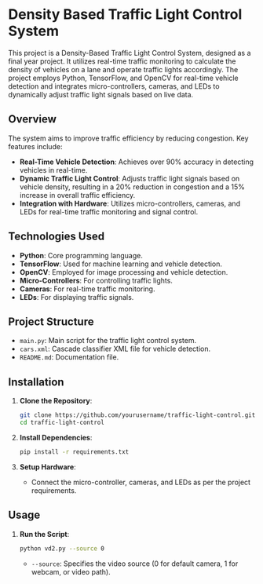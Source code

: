 # Density Based Traffic Light Control System

This project is a Density-Based Traffic Light Control System, designed as a final year project. It utilizes real-time traffic monitoring to calculate the density of vehicles on a lane and operate traffic lights accordingly. The project employs Python, TensorFlow, and OpenCV for real-time vehicle detection and integrates micro-controllers, cameras, and LEDs to dynamically adjust traffic light signals based on live data.

## Overview

The system aims to improve traffic efficiency by reducing congestion. Key features include:

- **Real-Time Vehicle Detection**: Achieves over 90% accuracy in detecting vehicles in real-time.
- **Dynamic Traffic Light Control**: Adjusts traffic light signals based on vehicle density, resulting in a 20% reduction in congestion and a 15% increase in overall traffic efficiency.
- **Integration with Hardware**: Utilizes micro-controllers, cameras, and LEDs for real-time traffic monitoring and signal control.

## Technologies Used

- **Python**: Core programming language.
- **TensorFlow**: Used for machine learning and vehicle detection.
- **OpenCV**: Employed for image processing and vehicle detection.
- **Micro-Controllers**: For controlling traffic lights.
- **Cameras**: For real-time traffic monitoring.
- **LEDs**: For displaying traffic signals.

## Project Structure

- `main.py`: Main script for the traffic light control system.
- `cars.xml`: Cascade classifier XML file for vehicle detection.
- `README.md`: Documentation file.

## Installation

1. **Clone the Repository**:
    ```bash
    git clone https://github.com/yourusername/traffic-light-control.git
    cd traffic-light-control
    ```

2. **Install Dependencies**:
    ```bash
    pip install -r requirements.txt
    ```

3. **Setup Hardware**:
    - Connect the micro-controller, cameras, and LEDs as per the project requirements.

## Usage

1. **Run the Script**:
    ```bash
    python vd2.py --source 0
    ```

    - `--source`: Specifies the video source (0 for default camera, 1 for webcam, or video path).

